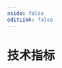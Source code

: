 ```yaml
---
aside: false
editLink: false
---
```


# 技术指标

<script setup>
import Chart from '../../components/SampleChart.vue'
import data from '../../data/sample/indicator/index.json'
</script>
<Chart :js="data['index.js']" :html="data['index.html']" :css="data['index.css']" title="技术指标"/>

<!--@include: @/data/sample/indicator/index.md-->
